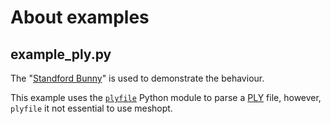# About examples

## example_ply.py

The "[Standford Bunny](https://graphics.stanford.edu/data/3Dscanrep/)" is 
used to demonstrate the behaviour.

This example uses the [`plyfile`](https://pypi.org/project/plyfile/) Python 
module to parse a [PLY](https://en.wikipedia.org/wiki/PLY_(file_format)) file, 
however, `plyfile` it not essential to use meshopt.
